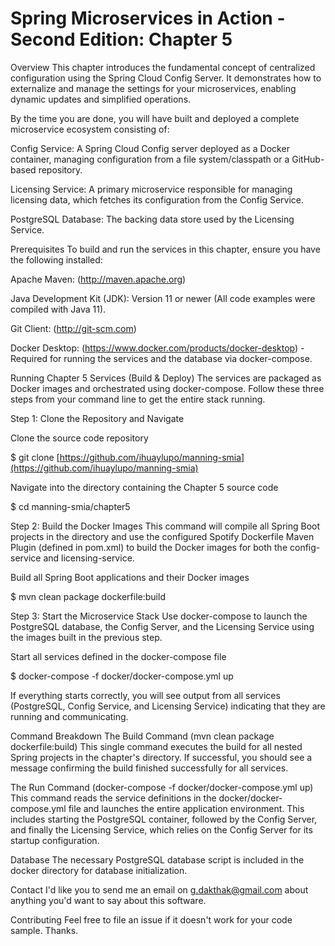 # Spring Microservices in Action - Second Edition: Chapter 5

Overview
This chapter introduces the fundamental concept of centralized configuration using the Spring Cloud Config Server. It demonstrates how to externalize and manage the settings for your microservices, enabling dynamic updates and simplified operations.

By the time you are done, you will have built and deployed a complete microservice ecosystem consisting of:

Config Service: A Spring Cloud Config server deployed as a Docker container, managing configuration from a file system/classpath or a GitHub-based repository.

Licensing Service: A primary microservice responsible for managing licensing data, which fetches its configuration from the Config Service.

PostgreSQL Database: The backing data store used by the Licensing Service.

Prerequisites
To build and run the services in this chapter, ensure you have the following installed:

Apache Maven: (<http://maven.apache.org>)

Java Development Kit (JDK): Version 11 or newer (All code examples were compiled with Java 11).

Git Client: (<http://git-scm.com>)

Docker Desktop: (<https://www.docker.com/products/docker-desktop>) - Required for running the services and the database via docker-compose.

Running Chapter 5 Services (Build & Deploy)
The services are packaged as Docker images and orchestrated using docker-compose. Follow these three steps from your command line to get the entire stack running.

Step 1: Clone the Repository and Navigate

Clone the source code repository

$ git clone [https://github.com/ihuaylupo/manning-smia](https://github.com/ihuaylupo/manning-smia)

Navigate into the directory containing the Chapter 5 source code

$ cd manning-smia/chapter5

Step 2: Build the Docker Images
This command will compile all Spring Boot projects in the directory and use the configured Spotify Dockerfile Maven Plugin (defined in pom.xml) to build the Docker images for both the config-service and licensing-service.

Build all Spring Boot applications and their Docker images

$ mvn clean package dockerfile:build

Step 3: Start the Microservice Stack
Use docker-compose to launch the PostgreSQL database, the Config Server, and the Licensing Service using the images built in the previous step.

Start all services defined in the docker-compose file

$ docker-compose -f docker/docker-compose.yml up

If everything starts correctly, you will see output from all services (PostgreSQL, Config Service, and Licensing Service) indicating that they are running and communicating.

Command Breakdown
The Build Command (mvn clean package dockerfile:build)
This single command executes the build for all nested Spring projects in the chapter's directory. If successful, you should see a message confirming the build finished successfully for all services.

The Run Command (docker-compose -f docker/docker-compose.yml up)
This command reads the service definitions in the docker/docker-compose.yml file and launches the entire application environment. This includes starting the PostgreSQL container, followed by the Config Server, and finally the Licensing Service, which relies on the Config Server for its startup configuration.

Database
The necessary PostgreSQL database script is included in the docker directory for database initialization.

Contact
I'd like you to send me an email on <g.dakthak@gmail.com> about anything you'd want to say about this software.

Contributing
Feel free to file an issue if it doesn't work for your code sample. Thanks.

